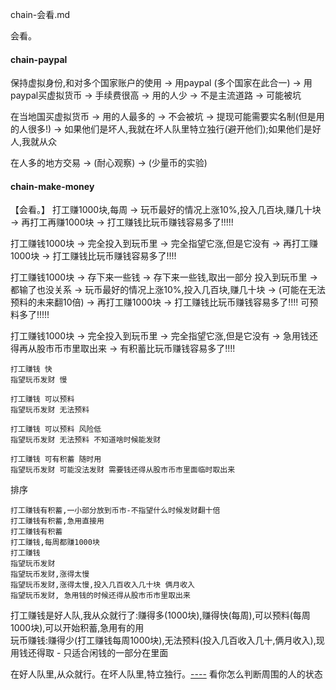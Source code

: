 
chain-会看.md

会看。

#### chain-paypal

保持虚拟身份,和对多个国家账户的使用 -> 用paypal (多个国家在此合一) -> 用paypal买虚拟货币 -> 手续费很高 -> 用的人少 -> 不是主流道路 -> 可能被坑

在当地国买虚拟货币 -> 用的人最多的 -> 不会被坑 -> 提现可能需要实名制(但是用的人很多!) -> 如果他们是坏人,我就在坏人队里特立独行(避开他们);如果他们是好人,我就从众

在人多的地方交易 -> (耐心观察) -> (少量币的实验)


#### chain-make-money

【会看。】
打工赚1000块,每周 -> 玩币最好的情况上涨10%,投入几百块,赚几十块 -> 再打工再赚1000块 -> 打工赚钱比玩币赚钱容易多了!!!!!

打工赚钱1000块 -> 完全投入到玩币里 -> 完全指望它涨,但是它没有 -> 再打工赚1000块 -> 打工赚钱比玩币赚钱容易多了!!!!

打工赚钱1000块 -> 存下来一些钱 -> 存下来一些钱,取出一部分 投入到玩币里 -> 都输了也没关系 -> 玩币最好的情况上涨10%,投入几百块,赚几十块 -> (可能在无法预料的未来翻10倍) -> 再打工赚1000块 -> 打工赚钱比玩币赚钱容易多了!!!! 可预料多了!!!!!

打工赚钱1000块 -> 完全投入到玩币里 -> 完全指望它涨,但是它没有 -> 急用钱还得再从股市币市里取出来 -> 有积蓄比玩币赚钱容易多了!!!!

```
打工赚钱 快
指望玩币发财 慢
```

```
打工赚钱 可以预料
指望玩币发财 无法预料
```

```
打工赚钱 可以预料 风险低
指望玩币发财 无法预料 不知道啥时候能发财
```

```
打工赚钱 可有积蓄 随时用
指望玩币发财 可能没法发财 需要钱还得从股市币市里面临时取出来
```

排序
```
打工赚钱有积蓄,一小部分放到币市-不指望什么时候发财翻十倍
打工赚钱有积蓄,急用直接用
打工赚钱有积蓄
打工赚钱,每周都赚1000块
打工赚钱
指望玩币发财
指望玩币发财,涨得太慢
指望玩币发财,涨得太慢,投入几百收入几十块 俩月收入
指望玩币发财, 急用钱的时候还得从股市币市里取出来
```
打工赚钱是好人队,我从众就行了:赚得多(1000块),赚得快(每周),可以预料(每周1000块),可以开始积蓄,急用有的用<br>
玩币赚钱:赚得少(打工赚钱每周1000块),无法预料(投入几百收入几十,俩月收入),现用钱还得取 - 只适合闲钱的一部分在里面

在好人队里,从众就行。在坏人队里,特立独行。[----](https://github.com/7900ms/000nottheater_deserted_systemlibrary/blob/master/supplementary/chain-call.md) 看你怎么判断周围的人的状态

